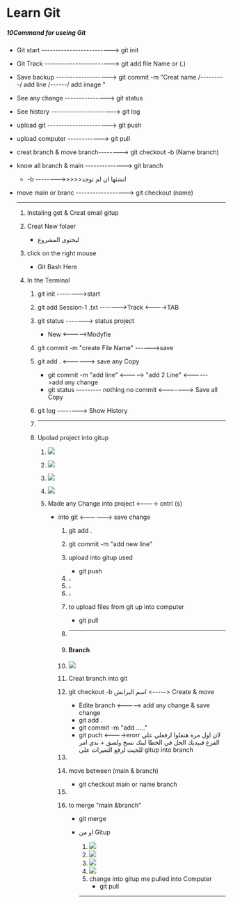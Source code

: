 #                                                                  Learn Git

#####  10Command for useing Git

- Git start -------------------------> git init

- Git Track ------------------------> git add file Name or (.)

- Save backup -------------------> git commit -m "Creat name /---------/  add line /------/ add image "

- See any change ---------------> git status

- See history ----------------------> git log

- upload git  ----------------------> git push

- upload computer ------------> git pull

- creat branch & move branch--------> git checkout -b (Name branch)

- know all branch &  main --------------> git branch

  + -b -------->>>>>انشئها ان لم توجد

- move main or branc ------------------> git checkout (name)

  ------

  1. Instaling get & Creat email gitup

  2. Creat New folaer 

     + ليحتوى المشروع 

  3. click on the right mouse

     + Git Bash Here

  4. In the Terminal

     

     1. git init -------->start

     2. git add Session-1 .txt ------->Track  <---->TAB

     3. git status -------> status project

        + New <----->Modyfie

     4. git commit -m "create File Name" ------>save

     5. git add .       <------> save any Copy

        + git commit -m "add line"    <-----> "add 2 Line"     <------>add any change
        + git status --------- nothing no commit <-------> Save all Copy

     6. git log --------> Show History

     7. ---------------

     8. Upolad project into gitup  

        1. ![](C:\Users\user\Pictures\1.png)

        2. ![](C:\Users\user\Pictures\2.png)

        3. ![](C:\Users\user\Pictures\3.png)

        4. ![](C:\Users\user\Pictures\4.png)

        5. Made any Change into project <----> cntrl (s)

           + into git <------> save change

             1. git add .

             2. git commit -m "add new line"

             3. upload into gitup used

                + git push

             4. <img src="C:\Users\user\Pictures\7.png" style="zoom:33%;" />

             5. <img src="C:\Users\user\Pictures\8.png" style="zoom:33%;" />

             6. <img src="C:\Users\user\Pictures\9.png" style="zoom:33%;" />

             7. to upload files from git up into computer

                + git pull

             8. ------

             9. #### Branch

             10. ![](C:\Users\user\Pictures\11.png)

             11. Creat branch into git

             12. git checkout -b  اسم البرانش <-----> Create & move

                 - Edite branch <-----> add any change & save change
                 - git add .
                 - git commit -m "add ....."
                 - git puch <---->erorr لان اول مرة هتقلوا ارفعلي علي الفرع فبيديك الحل في الخطا لينك نسخ ولصق + بدي امر للجيت لرفع التغيرات علي gitup into branch

             13. 

             14. move between (main & branch)

                 + git checkout main or name branch

             15. 

             16. to merge "main &branch"

                 + git merge

                 + او من Gitup

                   1. ![](C:\Users\user\Pictures\13.png)
                   2. ![](C:\Users\user\Pictures\14.png)
                   3. ![](C:\Users\user\Pictures\15.png)
                   4. ![](C:\Users\user\Pictures\16.png)
                   5. change into gitup me pulled into Computer
                      + git pull

                   ------

                   

